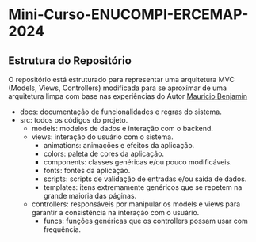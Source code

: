 # Mini-Curso-ENUCOMPI-ERCEMAP-2024

## Estrutura do Repositório

O repositório está estruturado para representar uma arquitetura MVC (Models, Views, Controllers) modificada para se aproximar de uma arquitetura limpa com base nas experiências do Autor [Mauricio Benjamin](https://github.com/mauriciobenjamin700)

- docs: documentação de funcionalidades e regras do sistema.
- src: todos os códigos do projeto.
  - models: modelos de dados e interação com o backend.
  - views: interação do usuário com o sistema.
    - animations: animações e efeitos da aplicação.
    - colors: paleta de cores da aplicação.
    - components: classes genéricas e/ou pouco modificáveis.
    - fonts: fontes da aplicação.
    - scripts: scripts de validação de entradas e/ou saída de dados.
    - templates: itens extremamente genéricos que se repetem na grande maioria das páginas.
  - controllers: responsáveis por manipular os models e views para garantir a consistência na interação com o usuário.
    - funcs: funções genéricas que os controllers possam usar com frequência.
